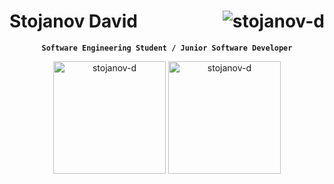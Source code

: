 #  Stojanov David <img align="right" src="https://komarev.com/ghpvc/?username=stojanov-d&label=Profile%20views&color=0e75b6&style=plastic" alt="stojanov-d" />
<div align="center">
  <p><strong><code>Software Engineering Student / Junior Software Developer</code></strong></p>
</div>

<div align="center">
  <a>
    <img height="180" src="https://github-readme-stats.vercel.app/api/top-langs?username=stojanov-d&show_icons=true&theme=dark&locale=en&layout=compact&hide=jupyter%20notebook,css,html,scss" alt="stojanov-d" />
  </a>
  <a>
    <img height="180" src="https://github-readme-stats.vercel.app/api?username=stojanov-d&show_icons=true&theme=dark&locale=en" alt="stojanov-d" />
  </a>
</div>

